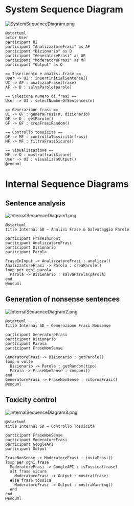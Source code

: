 # System Sequence Diagram

![SystemSequenceDiagram.png](img/diagrams/SystemSequenceDiagram.png)

```plantuml
@startuml
actor User
participant UI
participant "AnalizzatoreFrasi" as AF
participant "Dizionario" as D
participant "GeneratoreFrasi" as GF
participant "ModeratoreFrasi" as MF
participant "Output" as O

== Inserimento e analisi frase ==
User -> UI : insertInitialSentence()
UI -> AF : analizzaFrase(frase)
AF -> D : salvaParole(parole)

== Selezione numero di frasi ==
User -> UI : selectNumberOfSentences(n)

== Generazione frasi ==
UI -> GF : generaFrasi(n, dizionario)
GF -> D : getParole()
GF -> GF : creaFrasiRandom()

== Controllo tossicità ==
GF -> MF : controllaTossicità(frasi)
MF -> MF : filtraFrasiSicure()

== Visualizzazione ==
MF -> O : mostra(frasiSicure)
User -> UI : visualizzaOutput()
@enduml
```


# Internal Sequence Diagrams


## Sentence analysis

![InternalSequenceDiagram1.png](img/diagrams/InternalSequenceDiagram1.png)

```plantuml
@startuml
title Internal SD – Analisi Frase & Salvataggio Parole

participant FraseInInput
participant AnalizzatoreFrasi
participant Dizionario
participant Parola

FraseInInput -> AnalizzatoreFrasi : analizza()
AnalizzatoreFrasi -> Parola : creaParole()
loop per ogni parola
  Parola -> Dizionario : salvaParola(parola)
end
@enduml
```


## Generation of nonsense sentences

![InternalSequenceDiagram2.png](img/diagrams/InternalSequenceDiagram2.png)

```plantuml
@startuml
title Internal SD – Generazione Frasi Nonsense

participant GeneratoreFrasi
participant Dizionario
participant Parola
participant FraseNonSense

GeneratoreFrasi -> Dizionario : getParole()
loop n volte
  Dizionario -> Parola : getRandom(tipo)
  Parola -> FraseNonSense : componi()
end
GeneratoreFrasi -> FraseNonSense : ritornaFrasi()
@enduml
```


## Toxicity control

![InternalSequenceDiagram3.png](img/diagrams/InternalSequenceDiagram3.png)

```plantuml
@startuml
title Internal SD – Controllo Tossicità

participant FraseNonSense
participant ModeratoreFrasi
participant GoogleAPI
participant Output

FraseNonSense -> ModeratoreFrasi : inviaFrasi()
loop per ogni frase
  ModeratoreFrasi -> GoogleAPI : isTossica(frase)
  alt frase sicura
    ModeratoreFrasi -> Output : mostra(frase)
  else frase tossica
    ModeratoreFrasi -> Output : mostraWarning()
  end
end
@enduml
```
